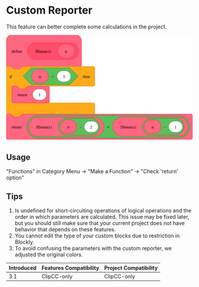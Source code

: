 # Custom Reporter
This feature can better complete some calculations in the project.

![fibonacci example](./fibonacci.svg)

## Usage
"Functions" in Category Menu -> "Make a Function" -> "Check 'return' option"

## Tips
1. Is undefined for short-circuiting operations of logical operations and the order in which parameters are calculated. This issue may be fixed later, but you should still make sure that your current project does not have behavior that depends on these features.
2. You cannot edit the type of your custom blocks due to restriction in Blockly.
3. To avoid confusing the parameters with the custom reporter, we adjusted the original colors.

| Introduced | Features Compatibility | Project Compatibility |
| ---- | ---- | ---- |
| 3.1 | ClipCC-only | ClipCC-only |